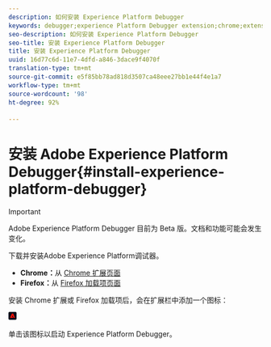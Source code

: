 ```yaml
---
description: 如何安装 Experience Platform Debugger
keywords: debugger;experience Platform Debugger extension;chrome;extension;install
seo-description: 如何安装 Experience Platform Debugger
seo-title: 安装 Experience Platform Debugger
title: 安装 Experience Platform Debugger
uuid: 16d77c6d-11e7-4dfd-a846-3dace9f4070f
translation-type: tm+mt
source-git-commit: e5f85bb78ad818d3507ca48eee27bb1e44f4e1a7
workflow-type: tm+mt
source-wordcount: '98'
ht-degree: 92%

---
```



# 安装 Adobe Experience Platform Debugger{#install-experience-platform-debugger}

>[!IMPORTANT]
>
>Adobe Experience Platform Debugger 目前为 Beta 版。文档和功能可能会发生变化。

下载并安装Adobe Experience Platform调试器。

* **Chrome：**&#x200B;从 [Chrome 扩展页面](https://chrome.google.com/webstore/detail/adobe-experience-cloud-de/ocdmogmohccmeicdhlhhgepeaijenapj)
* **Firefox：**&#x200B;从 [Firefox 加载项页面](https://addons.mozilla.org/zh-CN/firefox/addon/adobe-experience-platform-dbg/)

安装 Chrome 扩展或 Firefox 加载项后，会在扩展栏中添加一个图标：

![](assets/start-icon.jpg)

单击该图标以启动 Experience Platform Debugger。


